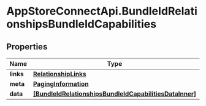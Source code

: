 # AppStoreConnectApi.BundleIdRelationshipsBundleIdCapabilities

## Properties

Name | Type | Description | Notes
------------ | ------------- | ------------- | -------------
**links** | [**RelationshipLinks**](RelationshipLinks.md) |  | [optional] 
**meta** | [**PagingInformation**](PagingInformation.md) |  | [optional] 
**data** | [**[BundleIdRelationshipsBundleIdCapabilitiesDataInner]**](BundleIdRelationshipsBundleIdCapabilitiesDataInner.md) |  | [optional] 


